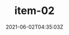 ---
reference_code: 2
date: 2021-06-02T04:35:03Z
draft: false
level_of_description: level1/level2-1/level3-3
media_type: photo
title: item-02
description: Lorem ipsum dolor sit amet, consectetur adipiscing elit. Nunc tincidunt sapien quis massa dignissim pretium. Donec mattis leo id risus blandit, nec porta ligula tincidunt. Nullam id accumsan lacus. 
weight: 20

modified_at: 2021-07-13T17:08:03Z
created_at: 2021-06-02T04:35:03Z
link: 
components:
- items/level1/level2-1/level3-3/item-02.png

tags:
- tag1
creators:
- 진로
subjects: 
- pork
sources: 
- suncrud
venues: 
- 은평

public_access_status: true
copyright_status: true
---